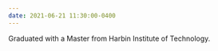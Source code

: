 ```yaml
---
date: 2021-06-21 11:30:00-0400
---
```


Graduated with a Master from Harbin Institute of Technology.
